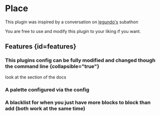 # Place
This plugin was inspired by a conversation on [legundo's](https://twitch.tv/legundo) subathon

You are free to use and modify this plugin to your liking if you want.

## Features {id=features}
### This plugins config can be fully modified and changed though the command line {collapsible="true"}

look at the [](Commands.md) section of the docs
### A palette configured via the config 
### A blacklist for when you just have more blocks to block than add (both work at the same time)